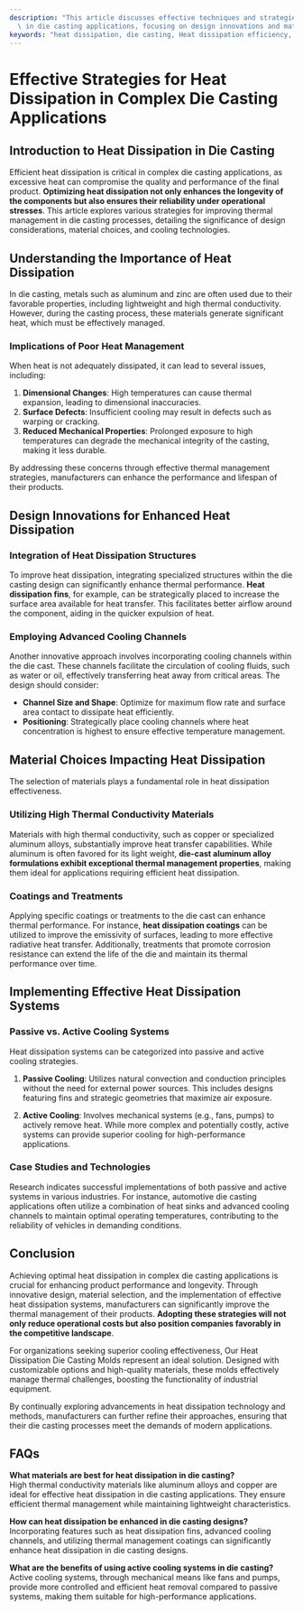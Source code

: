 ```yaml
---
description: "This article discusses effective techniques and strategies for improving heat dissipation\
  \ in die casting applications, focusing on design innovations and materials."
keywords: "heat dissipation, die casting, Heat dissipation efficiency, Die casting process"
---
```

# Effective Strategies for Heat Dissipation in Complex Die Casting Applications

## Introduction to Heat Dissipation in Die Casting

Efficient heat dissipation is critical in complex die casting applications, as excessive heat can compromise the quality and performance of the final product. **Optimizing heat dissipation not only enhances the longevity of the components but also ensures their reliability under operational stresses**. This article explores various strategies for improving thermal management in die casting processes, detailing the significance of design considerations, material choices, and cooling technologies.

## Understanding the Importance of Heat Dissipation

In die casting, metals such as aluminum and zinc are often used due to their favorable properties, including lightweight and high thermal conductivity. However, during the casting process, these materials generate significant heat, which must be effectively managed. 

### Implications of Poor Heat Management

When heat is not adequately dissipated, it can lead to several issues, including:

1. **Dimensional Changes**: High temperatures can cause thermal expansion, leading to dimensional inaccuracies.
2. **Surface Defects**: Insufficient cooling may result in defects such as warping or cracking.
3. **Reduced Mechanical Properties**: Prolonged exposure to high temperatures can degrade the mechanical integrity of the casting, making it less durable.

By addressing these concerns through effective thermal management strategies, manufacturers can enhance the performance and lifespan of their products.

## Design Innovations for Enhanced Heat Dissipation

### Integration of Heat Dissipation Structures

To improve heat dissipation, integrating specialized structures within the die casting design can significantly enhance thermal performance. **Heat dissipation fins**, for example, can be strategically placed to increase the surface area available for heat transfer. This facilitates better airflow around the component, aiding in the quicker expulsion of heat.

### Employing Advanced Cooling Channels

Another innovative approach involves incorporating cooling channels within the die cast. These channels facilitate the circulation of cooling fluids, such as water or oil, effectively transferring heat away from critical areas. The design should consider:

- **Channel Size and Shape**: Optimize for maximum flow rate and surface area contact to dissipate heat efficiently.
- **Positioning**: Strategically place cooling channels where heat concentration is highest to ensure effective temperature management.

## Material Choices Impacting Heat Dissipation

The selection of materials plays a fundamental role in heat dissipation effectiveness. 

### Utilizing High Thermal Conductivity Materials

Materials with high thermal conductivity, such as copper or specialized aluminum alloys, substantially improve heat transfer capabilities. While aluminum is often favored for its light weight, **die-cast aluminum alloy formulations exhibit exceptional thermal management properties**, making them ideal for applications requiring efficient heat dissipation.

### Coatings and Treatments

Applying specific coatings or treatments to the die cast can enhance thermal performance. For instance, **heat dissipation coatings** can be utilized to improve the emissivity of surfaces, leading to more effective radiative heat transfer. Additionally, treatments that promote corrosion resistance can extend the life of the die and maintain its thermal performance over time.

## Implementing Effective Heat Dissipation Systems

### Passive vs. Active Cooling Systems

Heat dissipation systems can be categorized into passive and active cooling strategies. 

1. **Passive Cooling**: Utilizes natural convection and conduction principles without the need for external power sources. This includes designs featuring fins and strategic geometries that maximize air exposure.
   
2. **Active Cooling**: Involves mechanical systems (e.g., fans, pumps) to actively remove heat. While more complex and potentially costly, active systems can provide superior cooling for high-performance applications.

### Case Studies and Technologies

Research indicates successful implementations of both passive and active systems in various industries. For instance, automotive die casting applications often utilize a combination of heat sinks and advanced cooling channels to maintain optimal operating temperatures, contributing to the reliability of vehicles in demanding conditions.

## Conclusion

Achieving optimal heat dissipation in complex die casting applications is crucial for enhancing product performance and longevity. Through innovative design, material selection, and the implementation of effective heat dissipation systems, manufacturers can significantly improve the thermal management of their products. **Adopting these strategies will not only reduce operational costs but also position companies favorably in the competitive landscape**.

For organizations seeking superior cooling effectiveness, Our Heat Dissipation Die Casting Molds represent an ideal solution. Designed with customizable options and high-quality materials, these molds effectively manage thermal challenges, boosting the functionality of industrial equipment. 

By continually exploring advancements in heat dissipation technology and methods, manufacturers can further refine their approaches, ensuring that their die casting processes meet the demands of modern applications.

## FAQs

**What materials are best for heat dissipation in die casting?**  
High thermal conductivity materials like aluminum alloys and copper are ideal for effective heat dissipation in die casting applications. They ensure efficient thermal management while maintaining lightweight characteristics.

**How can heat dissipation be enhanced in die casting designs?**  
Incorporating features such as heat dissipation fins, advanced cooling channels, and utilizing thermal management coatings can significantly enhance heat dissipation in die casting designs.

**What are the benefits of using active cooling systems in die casting?**  
Active cooling systems, through mechanical means like fans and pumps, provide more controlled and efficient heat removal compared to passive systems, making them suitable for high-performance applications.
